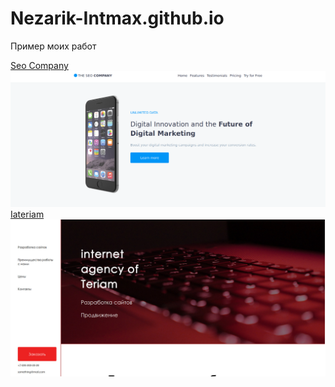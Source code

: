 # Nezarik-Intmax.github.io
Пример моих работ

<a href="https://nezarik-intmax.github.io/Nezarik-Intmax.github.io-master/SeoComany/">Seo Company<img src="/thumbnails/Screenshot_2018-12-02 About.png" ></a>
<a href="https://nezarik-intmax.github.io/Nezarik-Intmax.github.io-master/Iateriam/">Iateriam<img src="/thumbnails/Screenshot_2018-12-02 iateriam.jpg"></a>
